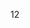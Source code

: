   <!-- /\* Font Definitions \*/ @font-face {font-family:"Cambria Math"; panose-1:2 4 5 3 5 4 6 3 2 4;} @font-face {font-family:DengXian; panose-1:2 1 6 0 3 1 1 1 1 1;} @font-face {font-family:Aptos; panose-1:2 11 0 4 2 2 2 2 2 4;} @font-face {font-family:"\\@DengXian"; panose-1:2 1 6 0 3 1 1 1 1 1;} /\* Style Definitions \*/ p.MsoNormal, li.MsoNormal, div.MsoNormal {margin-top:0in; margin-right:0in; margin-bottom:8.0pt; margin-left:0in; line-height:115%; font-size:12.0pt; font-family:"Aptos",sans-serif;} .MsoChpDefault {font-family:"Aptos",sans-serif;} .MsoPapDefault {margin-bottom:8.0pt; line-height:115%;} @page WordSection1 {size:8.5in 11.0in; margin:1.0in 1.0in 1.0in 1.0in;} div.WordSection1 {page:WordSection1;} -->

12
